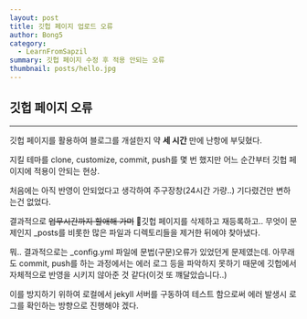 ```yaml
---
layout: post
title: 깃헙 페이지 업로드 오류
author: Bong5
category:
  - LearnFromSapzil
summary: 깃헙 페이지 수정 후 적용 안되는 오류
thumbnail: posts/hello.jpg
---
```


## 깃헙 페이지 오류
---
깃헙 페이지를 활용하여 블로그를 개설한지 약 __세 시간__ 만에 난항에 부딪혔다.

지킬 테마를 clone, customize, commit, push를 몇 번 했지만 어느 순간부터 깃헙 페이지에 적용이 안되는 현상.

처음에는 아직 반영이 안되었다고 생각하여 주구장창(24시간 가량..) 기다렸건만 변하는건 없었다.

결과적으로 <s>업무시간까지 할애해 가며</s> 깃헙 페이지를 삭제하고 재등록하고.. 무엇이 문제인지 _posts를 비롯한 많은 파일과 디렉토리들을 제거한 뒤에야 찾아냈다.

뭐.. 결과적으로는 _config.yml 파일에 문법(구문)오류가 있었던게 문제였는데. 아무래도 commit, push를 하는 과정에서는
에러 로그 등을 파악하지 못하기 때문에 깃헙에서 자체적으로 반영을 시키지 않아준 것 같다(이것 또 꺠달았습니다..)

이를 방지하기 위하여 로컬에서 jekyll 서버를 구동하여 테스트 함으로써 에러 발생시 로그를 확인하는 방향으로 진행해야 겠다.
